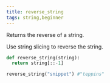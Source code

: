 ```yaml
---
title: reverse_string
tags: string,beginner
---
```


Returns the reverse of a string.

Use string slicing to reverse the string.

```py
def reverse_string(string):
  return string[::-1]
```

```py
reverse_string("snippet") #"teppins" 
```
